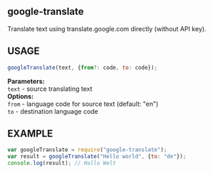google-translate
----------------
Translate text using translate.google.com directly (without API key).


USAGE
-----
```js
googleTranslate(text, {from?: code, to: code});
```
**Parameters:**  
`text` - source translating text  
**Options:**  
`from` - language code for source text (default: "en")  
`to` - destination language code  

EXAMPLE
-------
```js
var googleTranslate = require("google-translate");
var result = googleTranslate("Hello world", {to: "de"});
console.log(result); // Hallo Welt
```